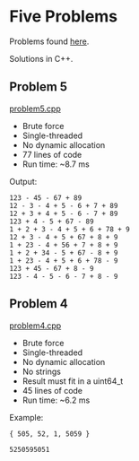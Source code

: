 # Five Problems

Problems found [here](https://blog.svpino.com/2015/05/07/five-programming-problems-every-software-engineer-should-be-able-to-solve-in-less-than-1-hour).

Solutions in C++.

## Problem 5

[problem5.cpp](https://github.com/cwzx/five_problems/blob/master/src/problem5.cpp?ts=4)

* Brute force
* Single-threaded
* No dynamic allocation
* 77 lines of code
* Run time: ~8.7 ms

Output:
```
123 - 45 - 67 + 89
12 - 3 - 4 + 5 - 6 + 7 + 89
12 + 3 + 4 + 5 - 6 - 7 + 89
123 + 4 - 5 + 67 - 89
1 + 2 + 3 - 4 + 5 + 6 + 78 + 9
12 + 3 - 4 + 5 + 67 + 8 + 9
1 + 23 - 4 + 56 + 7 + 8 + 9
1 + 2 + 34 - 5 + 67 - 8 + 9
1 + 23 - 4 + 5 + 6 + 78 - 9
123 + 45 - 67 + 8 - 9
123 - 4 - 5 - 6 - 7 + 8 - 9
```

## Problem 4

[problem4.cpp](https://github.com/cwzx/five_problems/blob/master/src/problem4.cpp?ts=4)

* Brute force
* Single-threaded
* No dynamic allocation
* No strings
* Result must fit in a uint64_t
* 45 lines of code
* Run time: ~6.2 ms

Example:
```
{ 505, 52, 1, 5059 }

5250595051
```


